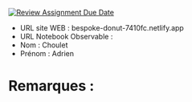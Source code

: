 [![Review Assignment Due Date](https://classroom.github.com/assets/deadline-readme-button-22041afd0340ce965d47ae6ef1cefeee28c7c493a6346c4f15d667ab976d596c.svg)](https://classroom.github.com/a/h1JIia0L)
- URL site WEB : bespoke-donut-7410fc.netlify.app
- URL Notebook Observable :
- Nom : Choulet
- Prénom : Adrien 

# Remarques :
